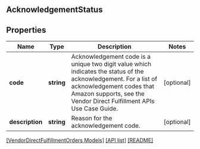 ## AcknowledgementStatus

## Properties

Name | Type | Description | Notes
------------ | ------------- | ------------- | -------------
**code** | **string** | Acknowledgement code is a unique two digit value which indicates the status of the acknowledgement. For a list of acknowledgement codes that Amazon supports, see the Vendor Direct Fulfillment APIs Use Case Guide. | [optional]
**description** | **string** | Reason for the acknowledgement code. | [optional]

[[VendorDirectFulfillmentOrders Models]](../) [[API list]](../../Api) [[README]](../../../README.md)
